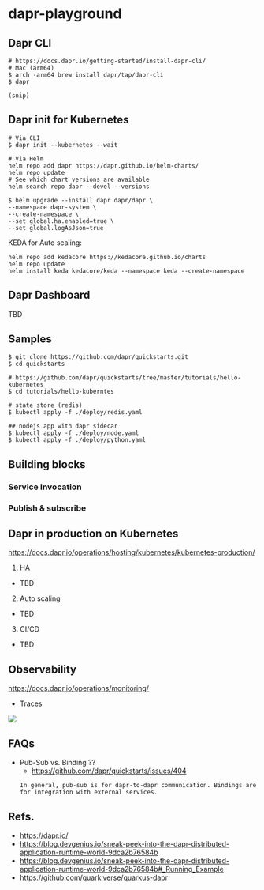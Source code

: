 # dapr-playground

## Dapr CLI

```
# https://docs.dapr.io/getting-started/install-dapr-cli/
# Mac (arm64)
$ arch -arm64 brew install dapr/tap/dapr-cli
$ dapr

(snip)

```

## Dapr init for Kubernetes

```
# Via CLI
$ dapr init --kubernetes --wait

# Via Helm
helm repo add dapr https://dapr.github.io/helm-charts/
helm repo update
# See which chart versions are available
helm search repo dapr --devel --versions

$ helm upgrade --install dapr dapr/dapr \
--namespace dapr-system \
--create-namespace \
--set global.ha.enabled=true \
--set global.logAsJson=true

```

KEDA for Auto scaling:
```
helm repo add kedacore https://kedacore.github.io/charts
helm repo update
helm install keda kedacore/keda --namespace keda --create-namespace
```

## Dapr Dashboard

TBD

## Samples

```
$ git clone https://github.com/dapr/quickstarts.git
$ cd quickstarts

# https://github.com/dapr/quickstarts/tree/master/tutorials/hello-kubernetes
$ cd tutorials/hellp-kuberntes
```

```
# state store (redis)
$ kubectl apply -f ./deploy/redis.yaml

## nodejs app with dapr sidecar
$ kubectl apply -f ./deploy/node.yaml
$ kubectl apply -f ./deploy/python.yaml

```

## Building blocks

### Service Invocation

### Publish & subscribe

## Dapr in production on Kubernetes

https://docs.dapr.io/operations/hosting/kubernetes/kubernetes-production/

1. HA
- TBD

2. Auto scaling
- TBD

3. CI/CD
- TBD

## Observability

https://docs.dapr.io/operations/monitoring/

- Traces

![](https://docs.dapr.io/images/open-telemetry-collector.png)

## FAQs

- Pub-Sub vs. Binding ??
  - https://github.com/dapr/quickstarts/issues/404
  ```
  In general, pub-sub is for dapr-to-dapr communication. Bindings are for integration with external services.
  ```

## Refs.

- https://dapr.io/
- https://blog.devgenius.io/sneak-peek-into-the-dapr-distributed-application-runtime-world-9dca2b76584b
- https://blog.devgenius.io/sneak-peek-into-the-dapr-distributed-application-runtime-world-9dca2b76584b#_Running_Example
- https://github.com/quarkiverse/quarkus-dapr